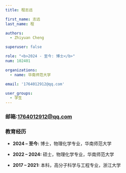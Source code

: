 ```yaml
---
title: 程志远

first_name: 志远
last_name: 程

authors:
  - Zhiyuan Cheng

superuser: false

role: "<b>2024 - 至今: 博士</b>"
num: 102401

organizations:
  - name: 华南师范大学

email: '1764012912@qq.com'

user_groups:
  - 学生
---
```

### 邮箱:<1764012912@qq.com>

### 教育经历

- **2024 – 至今:** 博士，物理化学专业，华南师范大学

- **2022 – 2024:** 硕士，物理化学专业，华南师范大学

- **2017 – 2021:** 本科，高分子科学与工程专业，浙江大学
